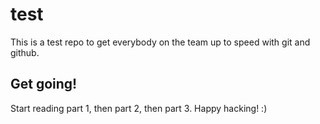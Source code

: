 # test
This is a test repo to get everybody on the team up to speed with git and github.

## Get going!
Start reading part 1, then part 2, then part 3. Happy hacking! :)
